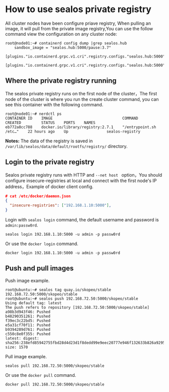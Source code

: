 # How to use sealos private registry

All cluster nodes have been configure priave registry, When pulling an image, it will pull from the private image registry,You can use the follow command view the configuration on any cluster node:

```shell
root@node01:~# containerd config dump |grep sealos.hub
    sandbox_image = "sealos.hub:5000/pause:3.7"
        [plugins."io.containerd.grpc.v1.cri".registry.configs."sealos.hub:5000"]
          [plugins."io.containerd.grpc.v1.cri".registry.configs."sealos.hub:5000".auth]
```

## Where the private registry running

The sealos private registry runs on the first node of the cluster，The first node of the cluster is where you run the create cluster command, you can see this container with the following command.

```shell
root@node01:~# nerdctl ps
CONTAINER ID    IMAGE                               COMMAND                   CREATED         STATUS    PORTS    NAMES
eb772a8cc788    docker.io/library/registry:2.7.1    "/entrypoint.sh /etc…"    22 hours ago    Up                 sealos-registry 
```

**Notes:** The data of the registry is saved in `/var/lib/sealos/data/default/rootfs/registry/` directory.

## Login to the private registry

Sealos private registry runs with HTTP and `--net host ` option，You should configure insecure-registries at local and connect with the first node's IP address，Example of docker client config.

```json
# cat /etc/docker/daemon.json 
{
  "insecure-registries": ["192.168.1.10:5000"],
}
```

Login with `sealos login` command, the default username and password is `admin:passw0rd`.

```shell
sealos login 192.168.1.10:5000 -u admin -p passw0rd
```

Or use the `docker login` command.

```shell
docker login 192.168.1.10:5000 -u admin -p passw0rd 
```

## Push and pull images

Push image example.
```shell
root@ubuntu:~# sealos tag quay.io/skopeo/stable 192.168.72.50:5000/skopeo/stable
root@ubuntu:~# sealos push 192.168.72.50:5000/skopeo/stable
Using default tag: latest
The push refers to repository [192.168.72.50:5000/skopeo/stable]
a98b3d943f46: Pushed 
b48290351261: Pushed 
f39ec3c22bd5: Pushed 
e5a31cf70f11: Pushed 
b9394289d761: Pushed 
c550c8e0f355: Pushed 
latest: digest: sha256:238efd85942755fbd28d4d23d1f8dedd99e9eec20777e946f132633b826a9295 size: 1570
```

Pull image example.

```shell
sealos pull 192.168.72.50:5000/skopeo/stable
```

Or use the `docker pull` command.

```shell
docker pull 192.168.72.50:5000/skopeo/stable
```